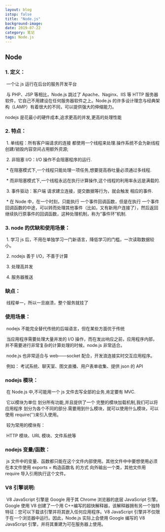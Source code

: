 ```yaml
---
layout: blog
istop: false
title: "Node.js"
background-image:
date: 2019-07-22
category: 笔记
tags: Node.js
---
```


## Node

### 1. 定义：

​ 一个让 js 运行在后台的服务开发平台

​ 与 PHP、JSP 等相比，Node.js 跳过了 Apache、Naginx、IIS 等 HTTP 服务器软件，它自己不用建设在任何服务器软件之上。Node.js 的许多设计理念与经典架构（LAMP）有着很大的不同，可以提供强大的伸缩能力。

nodejs 是花最小的硬件成本,追求更高的并发,更高的处理性能

### 2. 特点：

​ 1. 单线程：所有客户端请求的连接 都使用一个线程来处理.操作系统不会为新线程创建/销毁内容空间占用额外资源;

​ 2. 非阻塞 I/O：I/O 操作不会阻塞程序的运行.

​ \* 在阻塞模式下,一个线程只能处理一项任务,想要提高吞吐量必须通过多线程.

​ \* 而非阻塞模式下,一个线程永远在执行计算操作,这个线程的利用率永远是满载的.

​ 3. 事件驱动：客户端 请求建立连接，提交数据等行为，就会触发 相应的事件.

​ \* 在 Node 中，在一个时刻，只能执行 一个事件回调函数，但是在执行 一个事件回调函数的中途，可以转而处理其他事件（比如，又有新用户连接了），然后返回继续执行原事件的回调函数，这种处理机制，称为“事件环”机制.

### 3. node 的优缺和使用场景：

​ 1. 学习 js 后，不用在单独学习一门新语言，降低学习的门槛，一次读取数据较小。

​ 2. nodejs 善于 I/O，不善于计算

​ 3. 处理高并发

​ 4. 服务器推送

### 缺点：

​ 线程单一，所以一旦崩溃，整个服务就挂了

### 使用场景：

​ nodejs 不能完全替代传统的后端语言，但在某些方面优于传统

​ 当应用程序需要处理大量并发的 I/O 操作，而在发出响应之前，应用程序内部，并不需要进行非常复杂的计算处理的时候，node.js 非常适合。

​ node.js 也非常适合与 web——socket 配合，开发浪连接实时交互应用程序。

​ 例如： 考试系统、聊天室、图文直播、用户表单收集、提供 json 的 API

### nodejs 模块：

​ 在 Node.js 中,不可能用一个 js 文件去写全部的业务,肯定要有 MVC.

​ 它以模块为单位 划分所有功能,并且提供了一个 完整的模块加载机制,我们可以将应用程序 划分为各个不同的部分.需要用到什么模块，就可以使用什么模块，可以使用 require('')来引入使用。

​ 较为常用的模块有：

​ HTTP 模块、URL 模块、文件系统等

### nodejs 变量/函数：

​ js 文件中的变量、函数都只能在这个文件内部使用。其他文件中中要想使用必须在本文件使用 exports = 构造函数名 的方式 向外输出一个类，其他文件用 require 导入引用执行这个文件。

### V8 引擎说明:

​ V8 JavaScript 引擎是 Google 用于其 Chrome 浏览器的底层 JavaScript 引擎。Google 使用 V8 创建了一个用 C++编写的超快解释器，该解释器拥有另一个独特特征：您可以下载该引擎并将其嵌入任何应用程序。V8 JavaScript 引擎并不仅限于在一个浏览器中运行。因此，Node.js 实际上会使用 Google 编写的 V8 JavaScript 引擎，并将其重建为可在服务器上使用。
